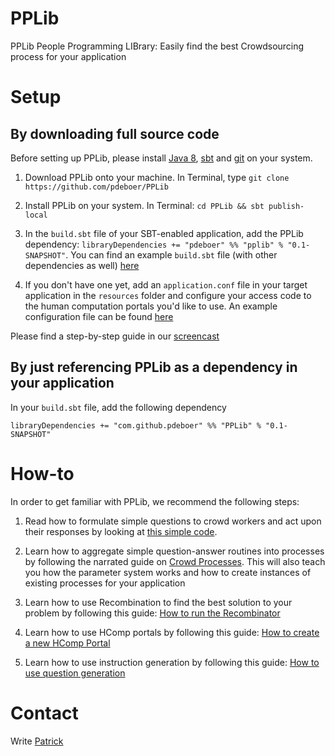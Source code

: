 # PPLib
PPLib People Programming LIBrary: Easily find the best Crowdsourcing process for your application

# Setup 
## By downloading full source code
Before setting up PPLib, please install [Java 8](https://www.java.com/en/download/help/download_options.xml), [sbt](http://www.scala-sbt.org/release/tutorial/Setup.html) and [git](https://git-scm.com/book/en/v2/Getting-Started-Installing-Git) on your system.
 
1. Download PPLib onto your machine. In Terminal, type `git clone https://github.com/pdeboer/PPLib`

2. Install PPLib on your system. In Terminal: `cd PPLib && sbt publish-local`

3. In the `build.sbt` file of your SBT-enabled application, add the PPLib dependency: `libraryDependencies += "pdeboer" %% "pplib" % "0.1-SNAPSHOT"`. You can find an example `build.sbt` file (with other dependencies as well) [here](https://github.com/pdeboer/PPLibBallotConnector/blob/master/build.sbt)

4. If you don't have one yet, add an `application.conf` file in your target application in the `resources` folder and configure your access code to the human computation portals you'd like to use. An example configuration file can be found [here](https://github.com/pdeboer/PPLib/blob/master/src/main/resources/application.conf_default)

Please find a step-by-step guide in our [screencast](https://youtu.be/6sA6X9QRK-w)

## By just referencing PPLib as a dependency in your application 
In your `build.sbt` file, add the following dependency

```
libraryDependencies += "com.github.pdeboer" %% "PPLib" % "0.1-SNAPSHOT"
```

# How-to
In order to get familiar with PPLib, we recommend the following steps:

1. Read how to formulate simple questions to crowd workers and act upon their responses by looking at [this simple code](https://github.com/pdeboer/PPLib/blob/master/src/test/scala/ch/uzh/ifi/pdeboer/pplib/examples/Survey.scala). 

2. Learn how to aggregate simple question-answer routines into processes by following the narrated guide on [Crowd Processes](https://github.com/pdeboer/PPLib/blob/master/docs/hcompprocess.md). This will also teach you how the parameter system works and how to create instances of existing processes for your application

3. Learn how to use Recombination to find the best solution to your problem by following this guide: [How to run the Recombinator](https://github.com/pdeboer/PPLib/blob/master/docs/recombination.md)

4. Learn how to use HComp portals by following this guide: [How to create a new HComp Portal](https://github.com/pdeboer/PPLib/blob/master/docs/hcompportal.md)

5. Learn how to use instruction generation by following this guide: [How to use question generation](https://github.com/pdeboer/PPLib/blob/master/docs/instructiongenerator.md)

# Contact
Write [Patrick](pdeboer@ifi.uzh.ch)
